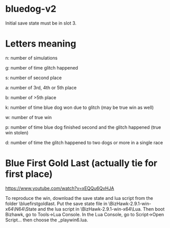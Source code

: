 # bluedog-v2

Initial save state must be in slot 3.

# Letters meaning

n: number of simulations

g: number of time glitch happened

s: number of second place

a: number of 3rd, 4th or 5th place

b: number of >5th place

k: number of time blue dog won due to glitch (may be true win as well)

w: number of true win

p: number of time blue dog finished second and the glitch happened (true win stolen)

d: number of time the glitch happened to two dogs or more in a single race

# Blue First Gold Last (actually tie for first place)

https://www.youtube.com/watch?v=xEQQu6QvHJA

To reproduce the win, download the save state and lua script from the folder \bluefirstgoldlast. Put the save state file in \BizHawk-2.9.1-win-x64\N64\State and the lua script in \BizHawk-2.9.1-win-x64\Lua. Then boot Bizhawk, go to Tools->Lua Console. In the Lua Console, go to Script->Open Script... then choose the _playwin6.lua.
